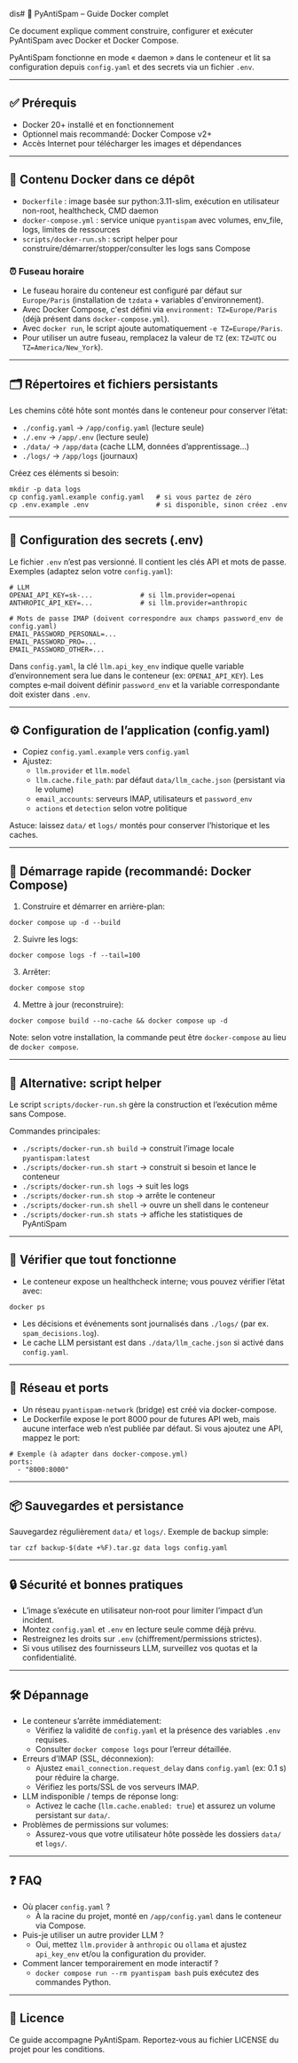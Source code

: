dis# 🐳 PyAntiSpam – Guide Docker complet

Ce document explique comment construire, configurer et exécuter PyAntiSpam avec Docker et Docker Compose.

PyAntiSpam fonctionne en mode « daemon » dans le conteneur et lit sa configuration depuis `config.yaml` et des secrets via un fichier `.env`.

---

## ✅ Prérequis
- Docker 20+ installé et en fonctionnement
- Optionnel mais recommandé: Docker Compose v2+
- Accès Internet pour télécharger les images et dépendances

---

## 🧰 Contenu Docker dans ce dépôt
- `Dockerfile` : image basée sur python:3.11-slim, exécution en utilisateur non-root, healthcheck, CMD daemon
- `docker-compose.yml` : service unique `pyantispam` avec volumes, env_file, logs, limites de ressources
- `scripts/docker-run.sh` : script helper pour construire/démarrer/stopper/consulter les logs sans Compose

### ⏰ Fuseau horaire
- Le fuseau horaire du conteneur est configuré par défaut sur `Europe/Paris` (installation de `tzdata` + variables d'environnement).
- Avec Docker Compose, c'est défini via `environment: TZ=Europe/Paris` (déjà présent dans `docker-compose.yml`).
- Avec `docker run`, le script ajoute automatiquement `-e TZ=Europe/Paris`.
- Pour utiliser un autre fuseau, remplacez la valeur de `TZ` (ex: `TZ=UTC` ou `TZ=America/New_York`).

---

## 🗂️ Répertoires et fichiers persistants
Les chemins côté hôte sont montés dans le conteneur pour conserver l’état:
- `./config.yaml` → `/app/config.yaml` (lecture seule)
- `./.env` → `/app/.env` (lecture seule)
- `./data/` → `/app/data` (cache LLM, données d’apprentissage…)
- `./logs/` → `/app/logs` (journaux)

Créez ces éléments si besoin:

```
mkdir -p data logs
cp config.yaml.example config.yaml   # si vous partez de zéro
cp .env.example .env                 # si disponible, sinon créez .env
```

---

## 🔐 Configuration des secrets (.env)
Le fichier `.env` n’est pas versionné. Il contient les clés API et mots de passe.
Exemples (adaptez selon votre `config.yaml`):

```
# LLM
OPENAI_API_KEY=sk-...            # si llm.provider=openai
ANTHROPIC_API_KEY=...            # si llm.provider=anthropic

# Mots de passe IMAP (doivent correspondre aux champs password_env de config.yaml)
EMAIL_PASSWORD_PERSONAL=...
EMAIL_PASSWORD_PRO=...
EMAIL_PASSWORD_OTHER=...
```

Dans `config.yaml`, la clé `llm.api_key_env` indique quelle variable d’environnement sera lue dans le conteneur (ex: `OPENAI_API_KEY`). Les comptes e‑mail doivent définir `password_env` et la variable correspondante doit exister dans `.env`.

---

## ⚙️ Configuration de l’application (config.yaml)
- Copiez `config.yaml.example` vers `config.yaml`
- Ajustez:
  - `llm.provider` et `llm.model`
  - `llm.cache.file_path`: par défaut `data/llm_cache.json` (persistant via le volume)
  - `email_accounts`: serveurs IMAP, utilisateurs et `password_env`
  - `actions` et `detection` selon votre politique

Astuce: laissez `data/` et `logs/` montés pour conserver l’historique et les caches.

---

## 🚀 Démarrage rapide (recommandé: Docker Compose)
1) Construire et démarrer en arrière-plan:

```
docker compose up -d --build
```

2) Suivre les logs:
```
docker compose logs -f --tail=100
```

3) Arrêter:
```
docker compose stop
```

4) Mettre à jour (reconstruire):
```
docker compose build --no-cache && docker compose up -d
```

Note: selon votre installation, la commande peut être `docker-compose` au lieu de `docker compose`.

---

## 🔁 Alternative: script helper
Le script `scripts/docker-run.sh` gère la construction et l’exécution même sans Compose.

Commandes principales:
- `./scripts/docker-run.sh build`  → construit l’image locale `pyantispam:latest`
- `./scripts/docker-run.sh start`  → construit si besoin et lance le conteneur
- `./scripts/docker-run.sh logs`   → suit les logs
- `./scripts/docker-run.sh stop`   → arrête le conteneur
- `./scripts/docker-run.sh shell`  → ouvre un shell dans le conteneur
- `./scripts/docker-run.sh stats`  → affiche les statistiques de PyAntiSpam

---

## 🧪 Vérifier que tout fonctionne
- Le conteneur expose un healthcheck interne; vous pouvez vérifier l’état avec:

```
docker ps
```

- Les décisions et événements sont journalisés dans `./logs/` (par ex. `spam_decisions.log`).
- Le cache LLM persistant est dans `./data/llm_cache.json` si activé dans `config.yaml`.

---

## 🧱 Réseau et ports
- Un réseau `pyantispam-network` (bridge) est créé via docker-compose.
- Le Dockerfile expose le port 8000 pour de futures API web, mais aucune interface web n’est publiée par défaut. Si vous ajoutez une API, mappez le port:

```
# Exemple (à adapter dans docker-compose.yml)
ports:
  - "8000:8000"
```

---

## 📦 Sauvegardes et persistance
Sauvegardez régulièrement `data/` et `logs/`. Exemple de backup simple:

```
tar czf backup-$(date +%F).tar.gz data logs config.yaml
```

---

## 🔒 Sécurité et bonnes pratiques
- L’image s’exécute en utilisateur non‑root pour limiter l’impact d’un incident.
- Montez `config.yaml` et `.env` en lecture seule comme déjà prévu.
- Restreignez les droits sur `.env` (chiffrement/permissions strictes).
- Si vous utilisez des fournisseurs LLM, surveillez vos quotas et la confidentialité.

---

## 🛠️ Dépannage
- Le conteneur s’arrête immédiatement:
  - Vérifiez la validité de `config.yaml` et la présence des variables `.env` requises.
  - Consulter `docker compose logs` pour l’erreur détaillée.
- Erreurs d’IMAP (SSL, déconnexion):
  - Ajustez `email_connection.request_delay` dans `config.yaml` (ex: 0.1 s) pour réduire la charge.
  - Vérifiez les ports/SSL de vos serveurs IMAP.
- LLM indisponible / temps de réponse long:
  - Activez le cache (`llm.cache.enabled: true`) et assurez un volume persistant sur `data/`.
- Problèmes de permissions sur volumes:
  - Assurez-vous que votre utilisateur hôte possède les dossiers `data/` et `logs/`.

---

## ❓ FAQ
- Où placer `config.yaml` ?
  - À la racine du projet, monté en `/app/config.yaml` dans le conteneur via Compose.
- Puis-je utiliser un autre provider LLM ?
  - Oui, mettez `llm.provider` à `anthropic` ou `ollama` et ajustez `api_key_env` et/ou la configuration du provider.
- Comment lancer temporairement en mode interactif ?
  - `docker compose run --rm pyantispam bash` puis exécutez des commandes Python.

---

## 📄 Licence
Ce guide accompagne PyAntiSpam. Reportez‑vous au fichier LICENSE du projet pour les conditions.
